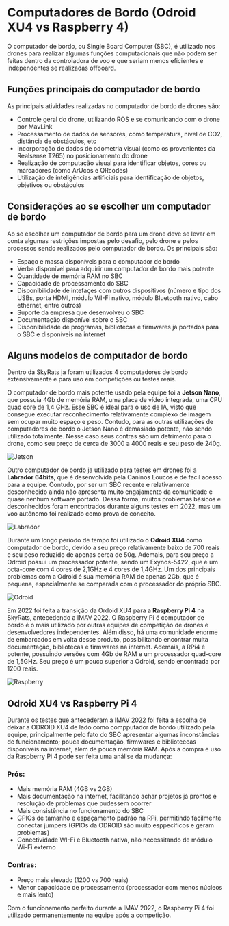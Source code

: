 ﻿# Computadores de Bordo (Odroid XU4 vs Raspberry 4)

O computador de bordo, ou Single Board Computer (SBC), é utilizado nos drones para realizar algumas funções computacionais que não podem ser feitas dentro da controladora de voo e que seriam menos eficientes e independentes se realizadas offboard. 

## Funções principais do computador de bordo

As principais atividades realizadas no computador de bordo de drones são: 
- Controle geral do drone, utilizando ROS e se comunicando com o drone por MavLink
- Processamento de dados de sensores, como temperatura, nível de CO2, distância de obstáculos, etc
- Incorporação de dados de odometria visual (como os provenientes da Realsense T265) no posicionamento do drone
- Realização de computação visual para identificar objetos, cores ou marcadores (como ArUcos e QRcodes)
- Utilização de inteligências artificiais para identificação de objetos, objetivos ou obstáculos


## Considerações ao se escolher um computador de bordo

Ao se escolher um computador de bordo para um drone deve se levar em conta algumas restrições impostas pelo desafio, pelo drone e pelos processos sendo realizados pelo computador de bordo. Os principais são:
- Espaço e massa disponíveis para o computador de bordo
- Verba disponível para adquirir um computador de bordo mais potente
- Quantidade de memória RAM no SBC
- Capacidade de processamento do SBC
-  Disponibilidade de intefaçes com outros dispositivos (número e tipo dos USBs, porta HDMI, módulo WI-Fi nativo, módulo Bluetooth nativo, cabo ethernet, entre outros)
- Suporte da empresa que desenvolveu o SBC
- Documentação disponível sobre o SBC
- Disponibilidade de programas, bibliotecas e firmwares já portados para o SBC e disponíveis na internet

## Alguns modelos de computador de bordo

Dentro da SkyRats ja foram utilizados 4 computadores de bordo extensivamente e para uso em competições ou testes reais.

O computador de bordo mais potente usado pela equipe foi a **Jetson Nano**, que possuia 4Gb de memória RAM, uma placa de vídeo integrada, uma CPU quad core de 1,4 GHz. Esse SBC é ideal para o uso de IA, visto que consegue executar reconhecimento relativamente complexo de imagem sem ocupar muito espaço e peso. Contudo, para as outras utilizações de computadores de bordo o Jetson Nano é demasiado potente, não sendo utilizado totalmente. Nesse caso seus contras são um detrimento para o drone, como seu preço de cerca de 3000 a 4000 reais e seu peso de 240g.

![Jetson](./assets/Jetson.jpg)

Outro computador de bordo ja utilizado para testes em drones foi a **Labrador 64bits**, que é desenvolvida pela Caninos Loucos e de facil acesso para a equipe. Contudo, por ser um SBC recente e relativamente desconhecido ainda não apresenta muito engajamento da comunidade e quase nenhum software portado. Dessa forma, muitos problemas básicos e desconhecidos foram encontrados durante alguns testes em 2022, mas um voo autônomo foi realizado como prova de conceito.

![Labrador](./assets/Labrador.jpeg)

Durante um longo período de tempo foi utilizado o **Odroid XU4** como computador de bordo, devido a seu preço relativamente baixo de 700 reais e seu peso reduzido de apenas cerca de 50g. Ademais, para seu preço a Odroid possui um processador potente, sendo um Exynos-5422, que é um octa-core com 4 cores de 2,1GHz e 4 cores de 1,4GHz. Um dos principais problemas com a Odroid é sua memória RAM de apenas 2Gb, que é pequena, especialmente se comparada com o processador do próprio SBC.

![Odroid](./assets/Odroid.jpeg)

Em 2022 foi feita a transição da Ordoid XU4 para a **Raspberry Pi 4** na SkyRats, antecedendo a IMAV 2022. O Raspberry Pi é computador de bordo é o mais utilizado por outras equipes de competição de drones e desenvolvedores independentes. Além disso, há uma comunidade enorme de embarcados em volta desse produto, possibilitando encontrar muita documentação, bibliotecas e firmwares na internet. Ademais, a RPi4 é potente, possuindo versões com 4Gb de RAM e um processador quad-core de 1,5GHz. Seu preço é um pouco superior a Odroid, sendo encontrada por 1200 reais.

![Raspberry](./assets/Raspberry.jpeg)

## Odroid XU4 vs Raspberry Pi 4

Durante os testes que antecederam a IMAV 2022 foi feita a escolha de deixar a ODROID XU4 de lado como compputador de bordo utilizado pela equipe, principalmente pelo fato do SBC apresentar algumas inconstâncias de funcionamento; pouca documentação, firmwares e biblioteecas disponíveis na internet, além de pouca memória RAM. Após a compra e uso da Raspberry Pi 4 pode ser feita uma análise da mudança:

### Prós:
- Mais memória RAM (4GB vs 2GB)
- Mais documentação na internet, facilitando achar projetos já prontos e resolução de problemas que pudessem ocorrer
- Mais consistência no funcionamento do SBC
- GPIOs de tamanho e espaçamento padrão na RPi, permitindo facilmente conectar jumpers (GPIOs da ODROID são muito esppecíficos e geram problemas)
- Conectividade WI-Fi e Bluetooth nativa, não necessitando de módulo Wi-Fi externo
### Contras:
- Preço mais elevado (1200 vs 700 reais)
- Menor capacidade de processamento (processador com menos núcleos e mais lento)

Com o funcionamento perfeito durante a IMAV 2022, o Raspberry Pi 4 foi utilizado permanentemente na equipe após a competição.
